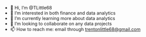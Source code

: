 - 👋 Hi, I’m @TLittle68
- 👀 I’m interested in both finance and data analytics
- 🌱 I’m currently learning more about data analytics
- 💞️ I’m looking to collaborate on any data projects
- 📫 How to reach me: email through trentonlittle68@gmail.com

<!---
TLittle68/TLittle68 is a ✨ special ✨ repository because its `README.md` (this file) appears on your GitHub profile.
You can click the Preview link to take a look at your changes.
--->
